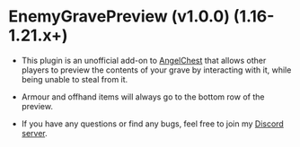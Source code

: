 # EnemyGravePreview (v1.0.0) (1.16-1.21.x+)

- This plugin is an unofficial add-on to [AngelChest](https://www.spigotmc.org/resources/%E2%AD%90-angelchest-plus-%E2%AD%90-death-chests-graveyards.88214/) that allows other players to preview the contents of your grave by interacting with it, while being unable to steal from it.

- Armour and offhand items will always go to the bottom row of the preview.

- If you have any questions or find any bugs, feel free to join my [Discord server](https://discord.gg/akbd8EPSgr).